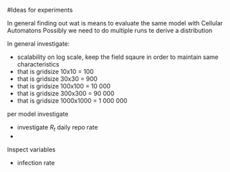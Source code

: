 #Ideas for experiments

In general finding out wat is means to evaluate the same model with Cellular Automatons
Possibly we need to do multiple runs te derive a distribution

In general investigate:
* scalability on log scale, keep the field sqaure in order to maintain same characteristics 
 * that is gridsize 10x10	= 100
 * that is gridsize 30x30	= 900
 * that is gridsize 100x100	= 10 000
 * that is gridsize 300x300	= 90 000
 * that is gridsize 1000x1000	= 1 000 000

per model investigate
* investigate $R_t$ daily repo rate
*


Inspect variables
* infection rate 
